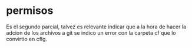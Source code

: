 # permisos
Es el segundo parcial, talvez es relevante indicar que a la hora de hacer la adcion de los archivos a git se indico un error con la carpeta cf que lo convirtio en cflg.

